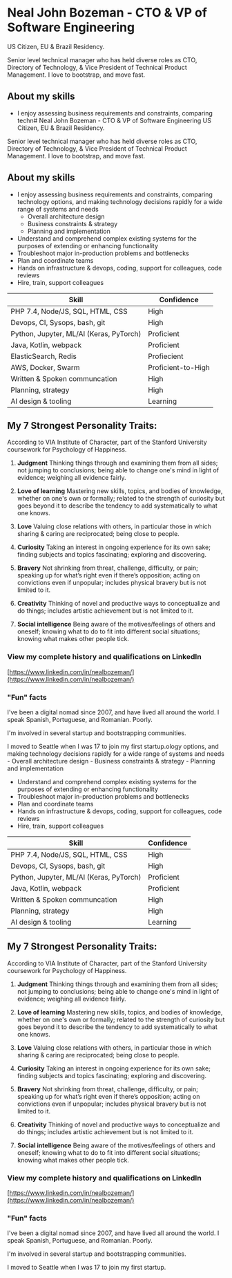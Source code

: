 # Neal John Bozeman - CTO & VP of Software Engineering
US Citizen, EU & Brazil Residency.

Senior level technical manager who has held diverse roles as CTO, Directory of Technology, & Vice President of Technical Product Management. I love to bootstrap, and move fast.


## About my skills
- I enjoy assessing business requirements and constraints, comparing techn# Neal John Bozeman - CTO & VP of Software Engineering
US Citizen, EU & Brazil Residency.

Senior level technical manager who has held diverse roles as CTO, Directory of Technology, & Vice President of Technical Product Management. I love to bootstrap, and move fast.


## About my skills
- I enjoy assessing business requirements and constraints, comparing technology options, and making technology decisions rapidly for a wide range of systems and needs 
	- Overall architecture design
	- Business constraints & strategy
	- Planning and implementation
- Understand and comprehend complex existing systems for the purposes of extending or enhancing functionality
- Troubleshoot major in-production problems and bottlenecks
- Plan and coordinate teams
- Hands on infrastructure & devops, coding, support for colleagues, code reviews
- Hire, train, support colleagues


| Skill | Confidence
| ------|-----------
| PHP 7.4, Node/JS, SQL, HTML, CSS | High
| Devops, CI, Sysops, bash, git | High
| Python, Jupyter, ML/AI (Keras, PyTorch) | Proficient
| Java, Kotlin, webpack | Proficient
| ElasticSearch, Redis | Profiecient
| AWS, Docker, Swarm | Proficient-to-High
| Written & Spoken communcation | High
| Planning, strategy | High
| AI design & tooling | Learning


## My 7 Strongest Personality Traits:
According to VIA Institute of Character, part of the Stanford University coursework for Psychology of Happiness.

1. **Judgment**
Thinking things through and examining them from all sides; not jumping to
conclusions; being able to change one's mind in light of evidence; weighing all
evidence fairly.

2. **Love of learning**
Mastering new skills, topics, and bodies of knowledge, whether on one's own or
formally; related to the strength of curiosity but goes beyond it to describe the tendency to add systematically to what one knows.

3. **Love**
Valuing close relations with others, in particular those in which sharing & caring are reciprocated; being close to people.

4. **Curiosity**
Taking an interest in ongoing experience for its own sake; finding subjects and topics fascinating; exploring and discovering.

5. **Bravery**
Not shrinking from threat, challenge, difficulty, or pain; speaking up for what’s right even if there’s opposition; acting on convictions even if unpopular; includes physical bravery but is not limited to it.

6. **Creativity**
Thinking of novel and productive ways to conceptualize and do things; includes
artistic achievement but is not limited to it.

7. **Social intelligence**
Being aware of the motives/feelings of others and oneself; knowing what to do to fit into different social situations; knowing what makes other people tick.

### View my complete history and qualifications on LinkedIn  
[https://www.linkedin.com/in/nealbozeman/](https://www.linkedin.com/in/nealbozeman/)


### "Fun" facts
I've been a digital nomad since 2007, and have lived all around the world. I speak Spanish, Portuguese, and Romanian. Poorly. 

I'm involved in several startup and bootstrapping communities.

I moved to Seattle when I was 17 to join my first startup.ology options, and making technology decisions rapidly for a wide range of systems and needs 
	- Overall architecture design
	- Business constraints & strategy
	- Planning and implementation
- Understand and comprehend complex existing systems for the purposes of extending or enhancing functionality
- Troubleshoot major in-production problems and bottlenecks
- Plan and coordinate teams
- Hands on infrastructure & devops, coding, support for colleagues, code reviews
- Hire, train, support colleagues


| Skill | Confidence
| ------|-----------
| PHP 7.4, Node/JS, SQL, HTML, CSS | High
| Devops, CI, Sysops, bash, git | High
| Python, Jupyter, ML/AI (Keras, PyTorch) | Proficient
| Java, Kotlin, webpack | Proficient
| Written & Spoken communcation | High
| Planning, strategy | High
| AI design & tooling | Learning


## My 7 Strongest Personality Traits:
According to VIA Institute of Character, part of the Stanford University coursework for Psychology of Happiness.

1. **Judgment**
Thinking things through and examining them from all sides; not jumping to
conclusions; being able to change one's mind in light of evidence; weighing all
evidence fairly.

2. **Love of learning**
Mastering new skills, topics, and bodies of knowledge, whether on one's own or
formally; related to the strength of curiosity but goes beyond it to describe the tendency to add systematically to what one knows.

3. **Love**
Valuing close relations with others, in particular those in which sharing & caring are reciprocated; being close to people.

4. **Curiosity**
Taking an interest in ongoing experience for its own sake; finding subjects and topics fascinating; exploring and discovering.

5. **Bravery**
Not shrinking from threat, challenge, difficulty, or pain; speaking up for what’s right even if there’s opposition; acting on convictions even if unpopular; includes physical bravery but is not limited to it.

6. **Creativity**
Thinking of novel and productive ways to conceptualize and do things; includes
artistic achievement but is not limited to it.

7. **Social intelligence**
Being aware of the motives/feelings of others and oneself; knowing what to do to fit into different social situations; knowing what makes other people tick.

### View my complete history and qualifications on LinkedIn  
[https://www.linkedin.com/in/nealbozeman/](https://www.linkedin.com/in/nealbozeman/)


### "Fun" facts
I've been a digital nomad since 2007, and have lived all around the world. I speak Spanish, Portuguese, and Romanian. Poorly. 

I'm involved in several startup and bootstrapping communities.

I moved to Seattle when I was 17 to join my first startup.
